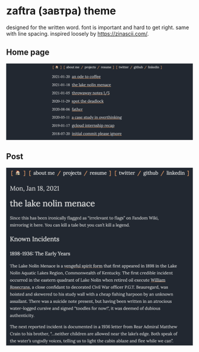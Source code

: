 # zaftra (завтра) theme

designed for the written word. font is important and hard to get right. same with line spacing. inspired loosely by https://zinascii.com/.

## Home page

![Screenshot of the home page](https://raw.githubusercontent.com/Monkeyanator/zaftra/master/images/home.png)

## Post

![Screenshot of the risotto theme](https://raw.githubusercontent.com/Monkeyanator/zaftra/master/images/post.png)
